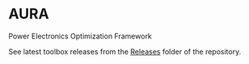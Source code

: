 # AURA
Power Electronics Optimization Framework

See latest toolbox releases from the [Releases](state%20space%20analysis/Releases) folder of the repository.